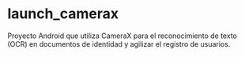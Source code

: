 # launch_camerax
Proyecto Android que utiliza CameraX para el reconocimiento de texto (OCR) en documentos de identidad y agilizar el registro de usuarios.
